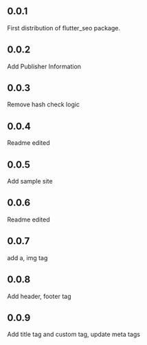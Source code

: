 ## 0.0.1
First distribution of flutter_seo package. 

## 0.0.2
Add Publisher Information

## 0.0.3
Remove hash check logic

## 0.0.4
Readme edited

## 0.0.5
Add sample site

## 0.0.6
Readme edited

## 0.0.7
add a, img tag

## 0.0.8
Add header, footer tag

## 0.0.9
Add title tag and custom tag, update meta tags
